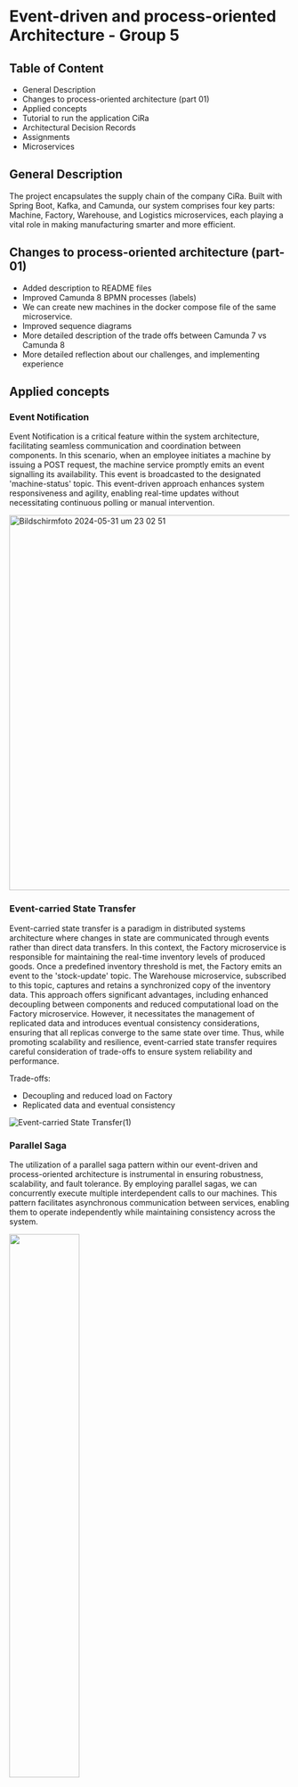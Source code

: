 # Event-driven and process-oriented Architecture - Group 5

## Table of Content
* General Description
* Changes to process-oriented architecture (part 01)
* Applied concepts
* Tutorial to run the application CiRa
* Architectural Decision Records
* Assignments
* Microservices

## General Description

The project encapsulates the supply chain of the company CiRa. Built with Spring Boot, Kafka, and
Camunda, our system comprises four key parts: Machine, Factory, Warehouse, and Logistics
microservices, each playing a vital role in making manufacturing smarter and more efficient.

## Changes to process-oriented architecture (part-01)

* Added description to README files
* Improved Camunda 8 BPMN processes (labels)
* We can create new machines in the docker compose file of the same microservice.
* Improved sequence diagrams
* More detailed description of the trade offs between Camunda 7 vs Camunda 8 
* More detailed reflection about our challenges, and implementing experience

## Applied concepts

### Event Notification

Event Notification is a critical feature within the system architecture, facilitating seamless
communication and coordination between components. In this scenario, when an employee
initiates a machine by issuing a POST request, the machine service promptly emits an event
signalling its availability. This event is broadcasted to the designated 'machine-status' topic.
This event-driven approach enhances system responsiveness and agility, enabling real-time updates
without necessitating continuous polling or manual intervention.

<img width="673" alt="Bildschirmfoto 2024-05-31 um 23 02 51" src="https://github.com/nikokelx/event-driven_and_process-oriented-architecture_group-5/assets/95875428/9322ca73-a9a3-4425-b3b6-f0cc41b65ab8">

### Event-carried State Transfer

Event-carried state transfer is a paradigm in distributed systems architecture where changes in state
are communicated through events rather than direct data transfers. In this context, the Factory
microservice is responsible for maintaining the real-time inventory levels of produced goods. Once
a predefined inventory threshold is met, the Factory emits an event to the 'stock-update' topic. The
Warehouse microservice, subscribed to this topic, captures and retains a synchronized copy of the
inventory data.
This approach offers significant advantages, including enhanced decoupling between components
and reduced computational load on the Factory microservice. However, it necessitates the
management of replicated data and introduces eventual consistency considerations, ensuring that
all replicas converge to the same state over time. Thus, while promoting scalability and resilience,
event-carried state transfer requires careful consideration of trade-offs to ensure system reliability
and performance.

Trade-offs:
* Decoupling and reduced load on Factory
* Replicated data and eventual consistency

![Event-carried State Transfer(1)](https://github.com/nikokelx/event-driven_and_process-oriented-architecture_group-5/assets/95875428/73cb995a-6627-4a6c-b568-f5fed1a59f8e)

### Parallel Saga

The utilization of a parallel saga pattern within our event-driven and process-oriented architecture
is instrumental in ensuring robustness, scalability, and fault tolerance. By employing parallel sagas,
we can concurrently execute multiple interdependent calls to our machines. This pattern facilitates
asynchronous communication between services, enabling them to operate independently while
maintaining consistency across the system.

<img src="https://github.com/nikokelx/event-driven_and_process-oriented-architecture_group-5/assets/95875428/7bf49bef-03ac-4d63-8320-8311679d82ba" width="50%"> 

### Anthology Saga

The integration of the Anthology Saga pattern brings substantial advantages in managing complex
workflows with multiple related processes. By adopting the Anthology Saga, we can orchestrate
cohesive sequences of events across various services, ensuring consistency and reliability
throughout. This pattern allows us to group related sagas under a common overarching saga,
facilitating better organization and coordination of business processes. With the Anthology Saga,
we can handle intricate scenarios with ease, as it provides a structured approach to managing
dependencies and interactions between different saga instances. We use this pattern for our
“Supply Chain” process.

<img src="https://github.com/nikokelx/event-driven_and_process-oriented-architecture_group-5/assets/95875428/a978ae3c-2964-4966-8033-7a5663347101" width="50%"> 

### Stateful Resilience Pattern - Human Intervention

In the Human Intervention pattern the system is designed to gracefully handle exceptional situations
by involving human intervention when necessary. When a critical error occurs that cannot be
resolved automatically or through traditional retry mechanisms, the system leads to human
operators for manual resolution. This pattern ensures that complex or ambiguous errors can be
addressed by human expertise, maintaining the integrity and reliability of the system. In our system
this pattern is used to make a decision about a further transfer in case of a transfer truck accident.

<img width="1142" alt="Bildschirmfoto 2024-05-31 um 23 01 52" src="https://github.com/nikokelx/event-driven_and_process-oriented-architecture_group-5/assets/95875428/d37a5ffe-b912-47e7-8d25-e649c312135c">

### Stateful Resilience Pattern - Stateful retry

In the Stateful Retry pattern within event-driven architecture, resilience is achieved by implementing
a stateful mechanism for retrying failed service tasks. Specifically, each service task is retried up to
three times upon encountering a failure. This approach aims to improve the robustness and fault
tolerance of the system by allowing failed tasks to be automatically retried.

<img width="396" alt="Bildschirmfoto 2024-05-31 um 23 00 10" src="https://github.com/nikokelx/event-driven_and_process-oriented-architecture_group-5/assets/95875428/d1b257a8-7734-4376-a308-31f96ad49e17">

### Outbox pattern

We implemented the Outbox pattern. Here, the Factory microservice listens for new machine fill levels. In the same transaction, the microservice saves the machine fill level in the database and adds a new entry to the end of the Outbox. Finally, a message relay reads the entry and sends the information further.

<img width="685" alt="Bildschirmfoto 2024-05-31 um 23 00 59" src="https://github.com/nikokelx/event-driven_and_process-oriented-architecture_group-5/assets/95875428/c4d0bacb-08e5-4fb0-8b61-86f9a6d8172c">

### Event Processor - Topology

The Machine microservice streams three different variables, each with a generated timestamp. The microservice event processor listens to the KStream "stream-machine-fill-level," "stream-machine-production," and "stream-machine-temperature". Finally, the event processor streams a joinedStream to the topic "machine-stream". The microservice Factory is listen to the kstream.

#### Event Processor - Example of a Kafka Stream Consumer

We implemented a Json Serializer, Deserializer, and a Serdes. Therefore, we can consume specific events. 

<img width="1064" alt="grafik" src="https://github.com/nikokelx/event-driven_and_process-oriented-architecture_group-5/assets/95875428/e9ca8a8d-1fbd-41c8-96dc-a7b17e136219">

#### Event Processor - Router (Map)

In the KStream MachineFillLevel, we implemented a router (map) to split events into separate branches. The reason for this is that we can respond differently to various values. A low machine fill level does not have high priority as a high machine fill level. We split the stream into three branches: "low-machine-fill-level", "medium-machine-fill-level", "high-machine-fill-level".

<img width="1064" alt="grafik" src="https://github.com/nikokelx/event-driven_and_process-oriented-architecture_group-5/assets/95875428/1073a31a-6287-4436-9532-d528292b3503">

#### Event Processor - Filter

For the KStream MachineTemperature, we implemented a simple filter to ignore values below a certain threshold. Temperature values are only important in the upper range.

<img width="1064" alt="Bildschirmfoto 2024-06-01 um 07 43 40" src="https://github.com/nikokelx/event-driven_and_process-oriented-architecture_group-5/assets/95875428/f0dab00f-7128-4d2d-b367-66aa88e001bf">

#### Event Processor - Tumbling Window

For the KStream "stream-machine-production," we implemented a tumbling window of 60 seconds with a grace period of 5 seconds.

<img width="1064" alt="Bildschirmfoto 2024-05-31 um 23 08 14" src="https://github.com/nikokelx/event-driven_and_process-oriented-architecture_group-5/assets/95875428/727e0d10-93dc-4c65-b3dc-cf3e0bbc6226">

#### Event Processor - KTable, Aggregate, and Suppress

Next, we added a KTable to our topology. In the stream "stream-machine-production," we want to count the number of received production events. First, we group the stream by key. The reason for this is that multiple machines can send their production data. Then, we use the previously mentioned tumbling window. We count and store the KeyValue pair under the key "machine-production-counts." Finally, we configure a suppression to emit only the "final results" from the window.

<img width="1064" alt="Bildschirmfoto 2024-05-31 um 23 08 33" src="https://github.com/nikokelx/event-driven_and_process-oriented-architecture_group-5/assets/95875428/b3bcd159-d31f-4ce6-84b6-27f18d630f61">

#### Event Processor - Remap

After successfully creating the KTable, we map new KeyValue pairs to a stream, using the time window as keys and the data from the KTable as values.

<img width="1064" alt="Bildschirmfoto 2024-05-31 um 23 09 45" src="https://github.com/nikokelx/event-driven_and_process-oriented-architecture_group-5/assets/95875428/5f2b62b7-cd70-4c56-b991-aed2dd4ba72d">

#### Event Processor - Time Extractor

We decided to create the timestamp in the Machine microservice. This is intended to provide higher accuracy and directly mark the data when reading it out. To achieve this, we had to program a time extractor in the microservice event processor.

<img width="1064" alt="Bildschirmfoto 2024-05-31 um 23 10 37" src="https://github.com/nikokelx/event-driven_and_process-oriented-architecture_group-5/assets/95875428/be5b6090-f633-40ca-9557-d7d47d8a2a26">

#### Event Processor - For Each

For debugging purposes, we implemented several for-each loops to print the current state of the stream.

<img width="1064" alt="Bildschirmfoto 2024-05-31 um 23 09 57" src="https://github.com/nikokelx/event-driven_and_process-oriented-architecture_group-5/assets/95875428/c758dc92-0e01-48de-a7d3-42f8b049370f">

#### Event Processor - Join MachineTemperature & MachineProduction

In the end, we join the KStream MachineTemperature and MachineProduction. Therefore, we create a join window with a time difference of 60 seconds and a grace period of 10 seconds.

<img width="1064" alt="Bildschirmfoto 2024-06-01 um 07 50 45" src="https://github.com/nikokelx/event-driven_and_process-oriented-architecture_group-5/assets/95875428/c90e5d39-5b27-45ea-834d-283af50d56d2">

## Tutorial to run the application CiRa
1. Go to the path /project/.

2. Execute the command for process-oriented architecture (a)
```
docker-compose up --build
```

2. Execute the command for event-driven architecture (b)
```
docker-compose -f docker-compose-kstreams.yml up --build
```

3a. Run the StartProductionLineProcess on Camunda 8

OR

3b. Start Kafka Streams
```
curl --location 'localhost:4001/machine/status/toggle' \
--header 'Content-Type: application/machine+json' \
--data '{"machineProductionSpeed": 2}' && curl --location --request POST 'localhost:4001/machine/stream/production/toggle' \
--header 'Content-Type: application/machine+json'
```

### Note: Please do not run it simultaneously. Either run step 3 or step 4. Afterwards, restart the application.

## Architectural Decision Records
* [Architecture/Decisions](doc/architecture/decisions)

## Assignments
* [Assignment 01](assignments/assignment-1)
* [Assignment 02](assignments/assignment-2)
* [Assignment 03](assignments/assignment-3)
* [Assignment 04](assignments/assignment-4)
* [Assignment 06](assignments/assignment-6)
* [Assignment 09](assignments/assignment-9)

## Microservices
* [Factory](project/factory)
* [Warehouse](project/warehouse)
* [Logistics](project/logistics)
* [Machines](project/machines)
